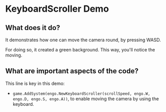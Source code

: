 # KeyboardScroller Demo

## What does it do?
It demonstrates how one can move the camera round, by pressing WASD.   

For doing so, it created a green background. This way, you'll notice the moving.  

## What are important aspects of the code?
This line is key in this demo:

* `game.AddSystem(engo.NewKeyboardScroller(scrollSpeed, engo.W, engo.D, engo.S, engo.A))`, to enable moving the camera by using the keyboard.
